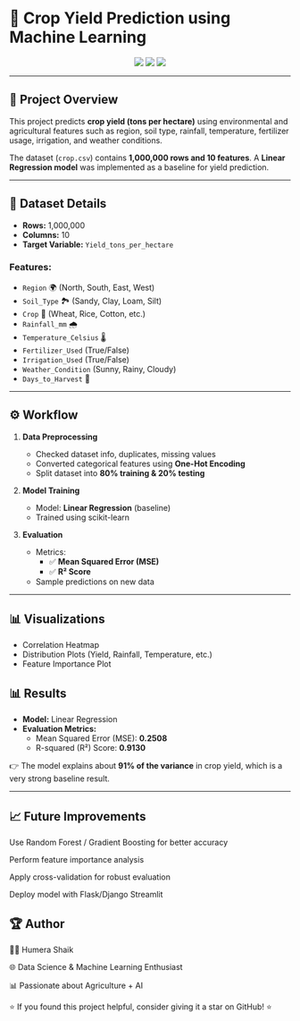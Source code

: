 # 🌾 Crop Yield Prediction using Machine Learning

<p align="center">
  <img src="https://img.shields.io/badge/Domain-Agriculture-green?style=for-the-badge" />
  <img src="https://img.shields.io/badge/ML-Regression-blue?style=for-the-badge&logo=scikitlearn" />
  <img src="https://img.shields.io/badge/Language-Python-yellow?style=for-the-badge&logo=python" />
</p>

---

## 📌 Project Overview
This project predicts **crop yield (tons per hectare)** using environmental and agricultural features such as region, soil type, rainfall, temperature, fertilizer usage, irrigation, and weather conditions.  

The dataset (`crop.csv`) contains **1,000,000 rows and 10 features**. A **Linear Regression model** was implemented as a baseline for yield prediction.

---

## 📂 Dataset Details
- **Rows:** 1,000,000  
- **Columns:** 10  
- **Target Variable:** `Yield_tons_per_hectare`  

### Features:
- `Region` 🌍 (North, South, East, West)  
- `Soil_Type` 🏞 (Sandy, Clay, Loam, Silt)  
- `Crop` 🌱 (Wheat, Rice, Cotton, etc.)  
- `Rainfall_mm` 🌧  
- `Temperature_Celsius` 🌡  
- `Fertilizer_Used` (True/False)  
- `Irrigation_Used` (True/False)  
- `Weather_Condition` (Sunny, Rainy, Cloudy)  
- `Days_to_Harvest` 📅  

---

## ⚙️ Workflow
1. **Data Preprocessing**
   - Checked dataset info, duplicates, missing values  
   - Converted categorical features using **One-Hot Encoding**  
   - Split dataset into **80% training & 20% testing**

2. **Model Training**
   - Model: **Linear Regression** (baseline)  
   - Trained using scikit-learn  

3. **Evaluation**
   - Metrics:
     - ✅ **Mean Squared Error (MSE)**
     - ✅ **R² Score**  
   - Sample predictions on new data  

---

## 📊 Visualizations

- Correlation Heatmap  
- Distribution Plots (Yield, Rainfall, Temperature, etc.)  
- Feature Importance Plot  


## 📊 Results
- **Model:** Linear Regression  
- **Evaluation Metrics:**  
  - Mean Squared Error (MSE): **0.2508**  
  - R-squared (R²) Score: **0.9130**  

👉 The model explains about **91% of the variance** in crop yield, which is a very strong baseline result.  

---
## 📈 Future Improvements

Use Random Forest / Gradient Boosting for better accuracy

Perform feature importance analysis

Apply cross-validation for robust evaluation

Deploy model with Flask/Django Streamlit

## 🏆 Author

👩‍💻 Humera Shaik

🌐 Data Science & Machine Learning Enthusiast

📊 Passionate about Agriculture + AI

⭐ If you found this project helpful, consider giving it a star on GitHub! ⭐
